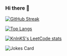 ### Hi there 👋
[![GitHub Streak](https://github-readme-streak-stats.herokuapp.com/?user=depozitS)](https://git.io/streak-stats)

[![Top Langs](https://github-readme-stats.vercel.app/api/top-langs/?username=depozitS&layout=compact)](https://github.com/anuraghazra/github-readme-stats)

[![KnlnKS's LeetCode stats](https://leetcode-stats-six.vercel.app/api?username=depozitS&theme=dark)](https://github.com/KnlnKS/leetcode-stats)

![Jokes Card](https://readme-jokes.vercel.app/api)
<!--
**depozitS/depozitS** is a ✨ _special_ ✨ repository because its `README.md` (this file) appears on your GitHub profile.

Here are some ideas to get you started:

- 🔭 I’m currently working on ...
- 🌱 I’m currently learning ...
- 👯 I’m looking to collaborate on ...
- 🤔 I’m looking for help with ...
- 💬 Ask me about ...
- 📫 How to reach me: ...
- 😄 Pronouns: ...
- ⚡ Fun fact: ...
-->
